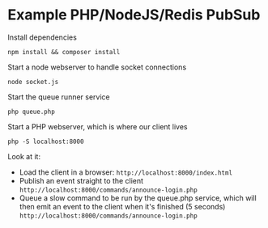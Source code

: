 # Example PHP/NodeJS/Redis PubSub

Install dependencies

```
npm install && composer install
```

Start a node webserver to handle socket connections

```
node socket.js
```

Start the queue runner service

```
php queue.php
```

Start a PHP webserver, which is where our client lives

```
php -S localhost:8000
```

Look at it:

- Load the client in a browser: `http://localhost:8000/index.html`
- Publish an event straight to the client `http://localhost:8000/commands/announce-login.php`
- Queue a slow command to be run by the queue.php service, which will then emit an event to the client when it's finished (5 seconds) `http://localhost:8000/commands/announce-login.php`


